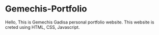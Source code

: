# Gemechis-Portfolio
Hello, This is Gemechis Gadisa personal portfolio website.
This website is creted using HTML, CSS, Javascript. 

